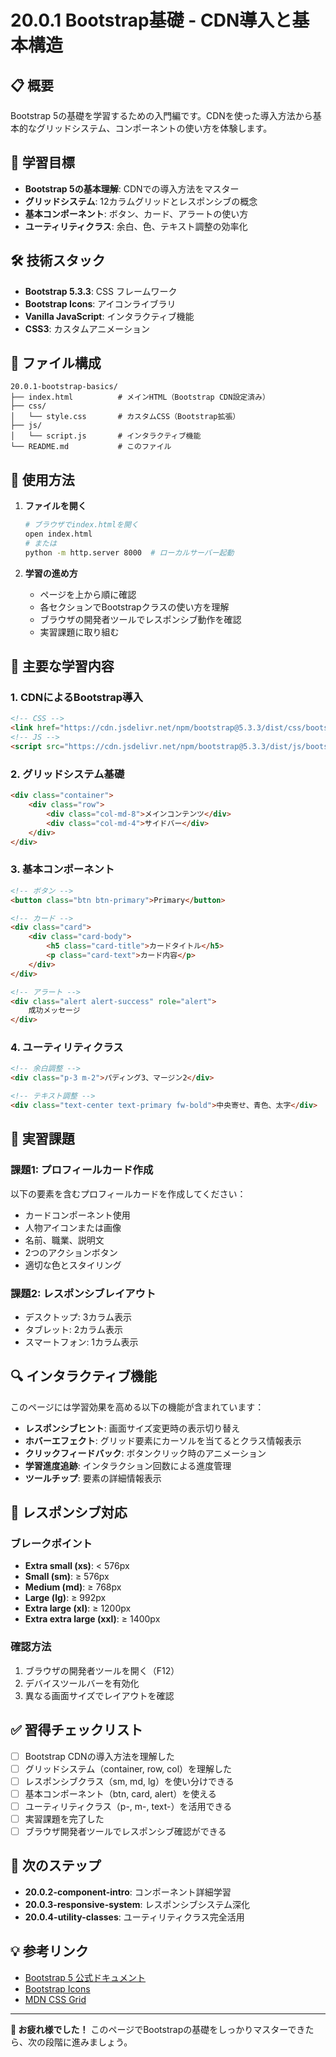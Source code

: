 # 20.0.1 Bootstrap基礎 - CDN導入と基本構造

## 📋 概要

Bootstrap 5の基礎を学習するための入門編です。CDNを使った導入方法から基本的なグリッドシステム、コンポーネントの使い方を体験します。

## 🎯 学習目標

- **Bootstrap 5の基本理解**: CDNでの導入方法をマスター
- **グリッドシステム**: 12カラムグリッドとレスポンシブの概念
- **基本コンポーネント**: ボタン、カード、アラートの使い方
- **ユーティリティクラス**: 余白、色、テキスト調整の効率化

## 🛠 技術スタック

- **Bootstrap 5.3.3**: CSS フレームワーク
- **Bootstrap Icons**: アイコンライブラリ
- **Vanilla JavaScript**: インタラクティブ機能
- **CSS3**: カスタムアニメーション

## 📁 ファイル構成

```
20.0.1-bootstrap-basics/
├── index.html          # メインHTML（Bootstrap CDN設定済み）
├── css/
│   └── style.css       # カスタムCSS（Bootstrap拡張）
├── js/
│   └── script.js       # インタラクティブ機能
└── README.md           # このファイル
```

## 🚀 使用方法

1. **ファイルを開く**
   ```bash
   # ブラウザでindex.htmlを開く
   open index.html
   # または
   python -m http.server 8000  # ローカルサーバー起動
   ```

2. **学習の進め方**
   - ページを上から順に確認
   - 各セクションでBootstrapクラスの使い方を理解
   - ブラウザの開発者ツールでレスポンシブ動作を確認
   - 実習課題に取り組む

## 🎨 主要な学習内容

### 1. CDNによるBootstrap導入
```html
<!-- CSS -->
<link href="https://cdn.jsdelivr.net/npm/bootstrap@5.3.3/dist/css/bootstrap.min.css" rel="stylesheet">
<!-- JS -->
<script src="https://cdn.jsdelivr.net/npm/bootstrap@5.3.3/dist/js/bootstrap.bundle.min.js"></script>
```

### 2. グリッドシステム基礎
```html
<div class="container">
    <div class="row">
        <div class="col-md-8">メインコンテンツ</div>
        <div class="col-md-4">サイドバー</div>
    </div>
</div>
```

### 3. 基本コンポーネント
```html
<!-- ボタン -->
<button class="btn btn-primary">Primary</button>

<!-- カード -->
<div class="card">
    <div class="card-body">
        <h5 class="card-title">カードタイトル</h5>
        <p class="card-text">カード内容</p>
    </div>
</div>

<!-- アラート -->
<div class="alert alert-success" role="alert">
    成功メッセージ
</div>
```

### 4. ユーティリティクラス
```html
<!-- 余白調整 -->
<div class="p-3 m-2">パディング3、マージン2</div>

<!-- テキスト調整 -->
<div class="text-center text-primary fw-bold">中央寄せ、青色、太字</div>
```

## 💪 実習課題

### 課題1: プロフィールカード作成
以下の要素を含むプロフィールカードを作成してください：
- カードコンポーネント使用
- 人物アイコンまたは画像
- 名前、職業、説明文
- 2つのアクションボタン
- 適切な色とスタイリング

### 課題2: レスポンシブレイアウト
- デスクトップ: 3カラム表示
- タブレット: 2カラム表示  
- スマートフォン: 1カラム表示

## 🔍 インタラクティブ機能

このページには学習効果を高める以下の機能が含まれています：

- **レスポンシブヒント**: 画面サイズ変更時の表示切り替え
- **ホバーエフェクト**: グリッド要素にカーソルを当てるとクラス情報表示
- **クリックフィードバック**: ボタンクリック時のアニメーション
- **学習進度追跡**: インタラクション回数による進度管理
- **ツールチップ**: 要素の詳細情報表示

## 📱 レスポンシブ対応

### ブレークポイント
- **Extra small (xs)**: < 576px
- **Small (sm)**: ≥ 576px
- **Medium (md)**: ≥ 768px  
- **Large (lg)**: ≥ 992px
- **Extra large (xl)**: ≥ 1200px
- **Extra extra large (xxl)**: ≥ 1400px

### 確認方法
1. ブラウザの開発者ツールを開く（F12）
2. デバイスツールバーを有効化
3. 異なる画面サイズでレイアウトを確認

## ✅ 習得チェックリスト

- [ ] Bootstrap CDNの導入方法を理解した
- [ ] グリッドシステム（container, row, col）を理解した
- [ ] レスポンシブクラス（sm, md, lg）を使い分けできる
- [ ] 基本コンポーネント（btn, card, alert）を使える
- [ ] ユーティリティクラス（p-, m-, text-）を活用できる
- [ ] 実習課題を完了した
- [ ] ブラウザ開発者ツールでレスポンシブ確認ができる

## 🔗 次のステップ

- **20.0.2-component-intro**: コンポーネント詳細学習
- **20.0.3-responsive-system**: レスポンシブシステム深化  
- **20.0.4-utility-classes**: ユーティリティクラス完全活用

## 💡 参考リンク

- [Bootstrap 5 公式ドキュメント](https://getbootstrap.com/docs/5.3/)
- [Bootstrap Icons](https://icons.getbootstrap.com/)
- [MDN CSS Grid](https://developer.mozilla.org/ja/docs/Web/CSS/CSS_Grid_Layout)

---

**🎉 お疲れ様でした！** このページでBootstrapの基礎をしっかりマスターできたら、次の段階に進みましょう。